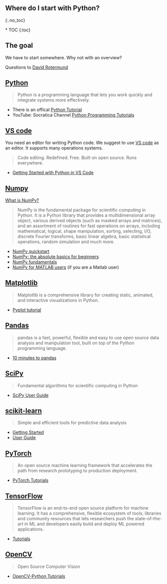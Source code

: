 ## Where do I start with Python?
{:.no_toc}

<nav markdown="1" class="toc-class">
* TOC
{:toc}
</nav>

## The goal

We have to start somewhere. Why not with an overview? 

Questions to [David Rotermund](mailto:davrot@uni-bremen.de)


## [Python​](https://www.python.org/) 

> Python is a programming language that lets you work quickly and integrate systems more effectively.

* There is an offical [Python Tutorial](https://docs.python.org/3/tutorial/)
* YouTube: Socratica Channel [Python Programming Tutorials​](https://www.youtube.com/watch?v=bY6m6_IIN94&list=PLi01XoE8jYohWFPpC17Z-wWhPOSuh8Er-)

## [VS code](https://code.visualstudio.com/)

You need an editor for writing Python code. We suggest to use [VS code](https://code.visualstudio.com/) as an editor. It supports many operations systems.

> Code editing. Redefined. Free. Built on open source. Runs everywhere. 

* [Getting Started with Python in VS Code](https://code.visualstudio.com/docs/python/python-tutorial)

## [Numpy](https://numpy.org/doc/stable/index.html)

[What is NumPy?​](https://numpy.org/doc/stable/user/whatisnumpy.html)

> NumPy is the fundamental package for scientific computing in Python. It is a Python library that provides a multidimensional array object, various derived objects (such as masked arrays and matrices), and an assortment of routines for fast operations on arrays, including mathematical, logical, shape manipulation, sorting, selecting, I/O, discrete Fourier transforms, basic linear algebra, basic statistical operations, random simulation and much more.

* [NumPy quickstart​](https://numpy.org/doc/stable/user/quickstart.html)
* [NumPy: the absolute basics for beginners​](https://numpy.org/doc/stable/user/absolute_beginners.html)
* [NumPy fundamentals​](https://numpy.org/doc/stable/user/basics.html)
* [NumPy for MATLAB users](https://numpy.org/doc/stable/user/numpy-for-matlab-users.html) (if you are a Matlab user)

## [Matplotlib](https://matplotlib.org/stable/index.html)

> Matplotlib is a comprehensive library for creating static, animated, and interactive visualizations in Python.

* [Pyplot tutorial](https://matplotlib.org/stable/tutorials/introductory/pyplot.html)

## [Pandas](https://pandas.pydata.org/)

> pandas is a fast, powerful, flexible and easy to use open source data analysis and manipulation tool, built on top of the Python programming language.

* [10 minutes to pandas](https://pandas.pydata.org/docs/user_guide/10min.html)

## [SciPy](https://scipy.org/)

> Fundamental algorithms for scientific computing in Python

* [SciPy User Guide](https://docs.scipy.org/doc/scipy/tutorial/index.html)

## [scikit-learn](https://scikit-learn.org/stable/)

> Simple and efficient tools for predictive data analysis

* [Getting Started](https://scikit-learn.org/stable/getting_started.html)
* [User Guide](https://scikit-learn.org/stable/user_guide.html#user-guide)

## [PyTorch](https://pytorch.org/)

> An open source machine learning framework that accelerates the path from research prototyping to production deployment.

* [PyTorch Tutorials](https://pytorch.org/tutorials/)

## [TensorFlow](https://www.tensorflow.org/)
  
> TensorFlow is an end-to-end open source platform for machine learning. It has a comprehensive, flexible ecosystem of tools, libraries and community resources that lets researchers push the state-of-the-art in ML and developers easily build and deploy ML powered applications.​

* [Tutorials](https://www.tensorflow.org/tutorials)

## [OpenCV](https://opencv.org/)

> Open Source Computer Vision

* [OpenCV-Python Tutorials](https://docs.opencv.org/4.x/d6/d00/tutorial_py_root.html)

  



  


